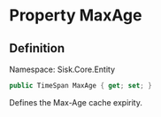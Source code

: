 # Property MaxAge

## Definition
Namespace: Sisk.Core.Entity

```csharp
public TimeSpan MaxAge { get; set; }
```

Defines the Max-Age cache expirity.


